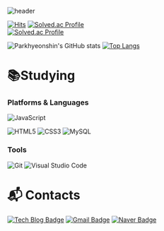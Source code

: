<!--
**Parkhyeonshin/Parkhyeonshin** is a ✨ _special_ ✨ repository because its `README.md` (this file) appears on your GitHub profile.

Here are some ideas to get you started:

- 🔭 I’m currently working on ...
- 🌱 I’m currently learning ...
- 👯 I’m looking to collaborate on ...
- 🤔 I’m looking for help with ...
- 💬 Ask me about ...
- 📫 How to reach me: ...
- 😄 Pronouns: ...
- ⚡ Fun fact: ...
-->

![header](https://capsule-render.vercel.app/api?type=wave&color=timeGradient&height=200&section=header&text=HELLO👋&fontSize=75&animation=twinkling&fontColor=000000)


[![Hits](https://hits.seeyoufarm.com/api/count/incr/badge.svg?url=https%3A%2F%2Fgithub.com%2FParkhyeonshin&count_bg=%23FBFBFB&title_bg=%2371C5F9&icon=opsgenie.svg&icon_color=%23FFFFFF&title=hits&edge_flat=false)](https://hits.seeyoufarm.com)
[![Solved.ac
Profile](http://mazassumnida.wtf/api/mini/generate_badge?boj=sshi4n882)](https://solved.ac/sshi4n882)   
[![Solved.ac Profile](http://mazassumnida.wtf/api/v2/generate_badge?boj=sshi4n882)](https://solved.ac/sshi4n882/)
   
![Parkhyeonshin's GitHub stats](https://github-readme-stats.vercel.app/api?username=Parkhyeonshin&show_icons=true&theme=Gradient)
[![Top Langs](https://github-readme-stats.vercel.app/api/top-langs/?username=Parkhyeonshin&layout=compact)](https://github.com/Parkhyeonshin/github-readme-stats)

# 📚Studying
### Platforms & Languages
![JavaScript](https://img.shields.io/badge/JavaScript-F7DF1E.svg?&style=for-the-badge&logo=JavaScript&logoColor=white)

![HTML5](https://img.shields.io/badge/HTML5-E34F26.svg?&style=for-the-badge&logo=HTML5&logoColor=white)
![CSS3](https://img.shields.io/badge/CSS3-1572B6.svg?&style=for-the-badge&logo=CSS3&logoColor=white)
![MySQL](https://img.shields.io/badge/MySQL-4479A1.svg?&style=for-the-badge&logo=MySQL&logoColor=white)

### Tools
![Git](https://img.shields.io/badge/Git-F05032.svg?&style=for-the-badge&logo=Git&logoColor=white)
![Visual Studio Code](https://img.shields.io/badge/Visual%20Studio%20Code-007ACC.svg?&style=for-the-badge&logo=Visual%20Studio%20Code&logoColor=white)

 
# :mailbox_with_mail: Contacts
[![Tech Blog Badge](http://img.shields.io/badge/-Tech%20blog-black?style=flat-square&logo=github&link=https://sshin4882.tistory.com/)](https://sshin4882.tistory.com/)
[![Gmail Badge](https://img.shields.io/badge/Gmail-d14836?style=flat-square&logo=Gmail&logoColor=white&link=mailto:sshin4882@gmail.com)](mailto:sshin4882@gmail.com)
[![Naver Badge](https://img.shields.io/badge/Naver-03C75A?style=flat-square&logo=Naver&logoColor=white&link=mailto:sshin4882@naver.com)](mailto:sshin4882@naver.com)
